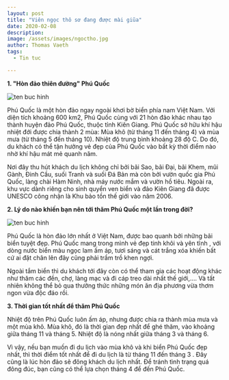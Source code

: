 ```yaml
---
layout: post
title: "Viên ngọc thô sơ đang được mài giũa"
date: 2020-02-08
description: 
image: /assets/images/ngoctho.jpg
author: Thomas Vaeth
tags:
  - Tin tuc

---
```


**1. "Hòn đảo thiên đường" Phú Quốc**

![ten buc hinh](https://www.dulichvietnam.com.vn/data/du-lich-phu-quoc-1(1).jpg "ten buc hinh")

Phú Quốc là một hòn đảo ngay ngoài khơi bờ biển phía nam Việt Nam. Với diện tích khoảng 600 km2, Phú Quốc cùng với 21 hòn đảo khác nhau tạo thành huyện đảo Phú Quốc, thuộc tỉnh Kiên Giang. Phú Quốc sở hữu khí hậu nhiệt đới được chia thành 2 mùa: Mùa khô (từ tháng 11 đến tháng 4) và mùa mưa (từ tháng 5 đến tháng 10). Nhiệt độ trung bình khoảng 28 độ C. Do đó, du khách có thể tận hưởng vẻ đẹp của Phú Quốc vào bất kỳ thời điểm nào nhờ khí hậu mát mẻ quanh năm.

Nơi đây thu hút khách du lịch không chỉ bởi bãi Sao, bãi Đại, bãi Khem, mũi Gành, Đinh Cầu, suối Tranh và suối Đá Bản mà còn bởi vườn quốc gia Phú Quốc, làng chài Hàm Ninh, nhà máy nước mắm và vườn hồ tiêu. Ngoài ra, khu vực dành riêng cho sinh quyển ven biển và đảo Kiên Giang đã được UNESCO công nhận là Khu bảo tồn thế giới vào năm 2006.

**2. Lý do nào khiến bạn nên tới thăm Phú Quốc một lần trong đời?**

![ten buc hinh](https://www.dulichvietnam.com.vn/data/du-lich-phu-quoc-2(1).jpg "ten buc hinh")

Phú Quốc là hòn đảo lớn nhất ở Việt Nam, được bao quanh bởi những bãi biển tuyệt đẹp. Phú Quốc mang trong mình vẻ đẹp tinh khôi và yên tĩnh , với dòng nước biển màu ngọc lam ấm áp, tươi sáng và cát trắng xóa khiến bất cứ ai đặt chân lên đây cũng phải trầm trồ khen ngợi. 

Ngoài tắm biển thì du khách tới đây còn có thể tham gia các hoạt động khác như thăm các đền, chợ, làng mạc và đi cáp treo dài nhất thế giới,…. Và tất nhiên không thể bỏ qua thưởng thức những món ăn địa phương vừa thơm ngon vừa độc đáo rồi.

**3. Thời gian tốt nhất để thăm Phú Quốc**

Nhiệt độ trên Phú Quốc luôn ấm áp, nhưng được chia ra thành mùa mưa và một mùa khô. Mùa khô, đó là thời gian đẹp nhất để ghé thăm, vào khoảng giữa tháng 11 và tháng 5. Nhiệt độ là nóng nhất giữa tháng 3 và tháng 6. 

Vì vậy, nếu bạn muốn đi du lịch vào mùa khô và khi biển Phú Quốc đẹp nhất, thì thời điểm tốt nhất để đi du lịch là từ tháng 11 đến tháng 3 . Đây cũng là lúc hòn đảo sẽ đông khách du lịch nhất. Để tránh tình trạng quá đông đúc, bạn cũng có thể lựa chọn tháng 4 để đến Phú Quốc. 
